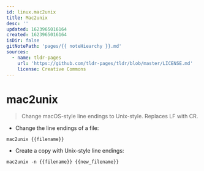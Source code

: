 ```yaml
---
id: linux.mac2unix
title: Mac2unix
desc: ''
updated: 1623965016164
created: 1623965016164
isDir: false
gitNotePath: 'pages/{{ noteHiearchy }}.md'
sources:
  - name: tldr-pages
    url: 'https://github.com/tldr-pages/tldr/blob/master/LICENSE.md'
    license: Creative Commons
---
```

# mac2unix

> Change macOS-style line endings to Unix-style.
> Replaces LF with CR.

- Change the line endings of a file:

`mac2unix {{filename}}`

- Create a copy with Unix-style line endings:

`mac2unix -n {{filename}} {{new_filename}}`

